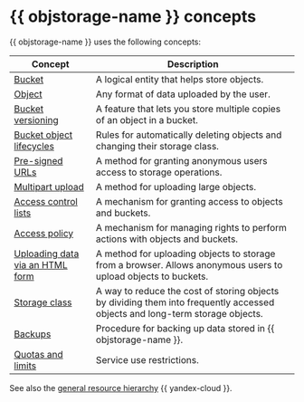 # {{ objstorage-name }} concepts

{{ objstorage-name }} uses the following concepts:

Concept | Description
--- | ---
[Bucket](bucket.md) | A logical entity that helps store objects.
[Object](object.md) | Any format of data uploaded by the user.
[Bucket versioning](versioning.md) | A feature that lets you store multiple copies of an object in a bucket.
[Bucket object lifecycles](lifecycles.md) | Rules for automatically deleting objects and changing their storage class.
[Pre-signed URLs](pre-signed-urls.md) | A method for granting anonymous users access to storage operations.
[Multipart upload](multipart.md) | A method for uploading large objects.
[Access control lists](acl.md) | A mechanism for granting access to objects and buckets.
[Access policy](policy.md) | A mechanism for managing rights to perform actions with objects and buckets.
[Uploading data via an HTML form](presigned-post-forms.md) | A method for uploading objects to storage from a browser. Allows anonymous users to upload objects to buckets.
[Storage class](storage-class.md) | A way to reduce the cost of storing objects by dividing them into frequently accessed objects and long-term storage objects.
[Backups](backup.md) | Procedure for backing up data stored in {{ objstorage-name }}.
[Quotas and limits](limits.md) | Service use restrictions.

See also the [general resource hierarchy](../../resource-manager/concepts/resources-hierarchy.md) {{ yandex-cloud }}.
